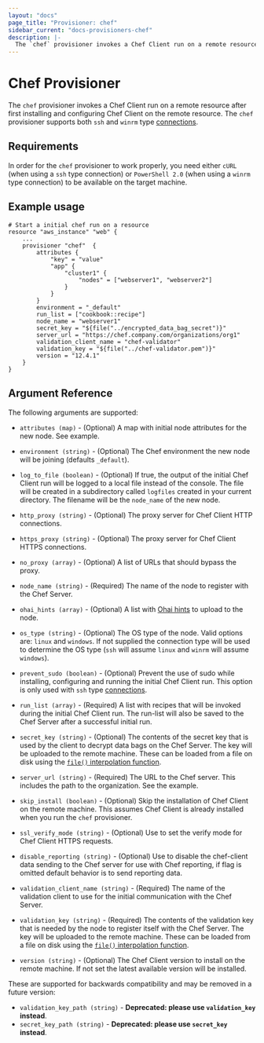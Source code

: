 ```yaml
---
layout: "docs"
page_title: "Provisioner: chef"
sidebar_current: "docs-provisioners-chef"
description: |-
  The `chef` provisioner invokes a Chef Client run on a remote resource after first installing and configuring Chef Client on the remote resource. The `chef` provisioner supports both `ssh` and `winrm` type connections.
---
```


# Chef Provisioner

The `chef` provisioner invokes a Chef Client run on a remote resource after first installing
and configuring Chef Client on the remote resource. The `chef` provisioner supports both `ssh`
and `winrm` type [connections](/docs/provisioners/connection.html).

## Requirements

In order for the `chef` provisioner to work properly, you need either `cURL` (when using
a `ssh` type connection) or `PowerShell 2.0` (when using a `winrm` type connection) to be
available on the target machine.

## Example usage

```
# Start a initial chef run on a resource
resource "aws_instance" "web" {
    ...
    provisioner "chef"  {
        attributes {
            "key" = "value"
            "app" {
                "cluster1" {
                    "nodes" = ["webserver1", "webserver2"]
                }
            }
        }
        environment = "_default"
        run_list = ["cookbook::recipe"]
        node_name = "webserver1"
        secret_key = "${file("../encrypted_data_bag_secret")}"
        server_url = "https://chef.company.com/organizations/org1"
        validation_client_name = "chef-validator"
        validation_key = "${file("../chef-validator.pem")}"
        version = "12.4.1"
    }
}
```

## Argument Reference

The following arguments are supported:

* `attributes (map)` - (Optional) A map with initial node attributes for the new node.
  See example.

* `environment (string)` - (Optional) The Chef environment the new node will be joining
  (defaults `_default`).

* `log_to_file (boolean)` - (Optional) If true, the output of the initial Chef Client run
  will be logged to a local file instead of the console. The file will be created in a
  subdirectory called `logfiles` created in your current directory. The filename will be
  the `node_name` of the new node.

* `http_proxy (string)` - (Optional) The proxy server for Chef Client HTTP connections.

* `https_proxy (string)` - (Optional) The proxy server for Chef Client HTTPS connections.

* `no_proxy (array)` - (Optional) A list of URLs that should bypass the proxy.

* `node_name (string)` - (Required) The name of the node to register with the Chef Server.

* `ohai_hints (array)` - (Optional) A list with
  [Ohai hints](https://docs.chef.io/ohai.html#hints) to upload to the node.

* `os_type (string)` - (Optional) The OS type of the node. Valid options are: `linux` and
  `windows`. If not supplied the connection type will be used to determine the OS type (`ssh`
  will assume `linux` and `winrm` will assume `windows`).

* `prevent_sudo (boolean)` - (Optional) Prevent the use of sudo while installing, configuring
  and running the initial Chef Client run. This option is only used with `ssh` type
  [connections](/docs/provisioners/connection.html).

* `run_list (array)` - (Required) A list with recipes that will be invoked during the initial
  Chef Client run. The run-list will also be saved to the Chef Server after a successful
  initial run.

* `secret_key (string)` - (Optional) The contents of the secret key that is used
  by the client to decrypt data bags on the Chef Server. The key will be uploaded to the remote
  machine.  These can be loaded from a file on disk using the [`file()` interpolation
  function](/docs/configuration/interpolation.html#file_path_).

* `server_url (string)` - (Required) The URL to the Chef server. This includes the path to
  the organization. See the example.

* `skip_install (boolean)` - (Optional) Skip the installation of Chef Client on the remote
  machine. This assumes Chef Client is already installed when you run the `chef`
  provisioner.

* `ssl_verify_mode (string)` - (Optional) Use to set the verify mode for Chef Client HTTPS
  requests.

* `disable_reporting (string)` - (Optional) Use to disable the chef-client data sending to
  the Chef server for use with Chef reporting, if flag is omitted default behavior is to send
  reporting data.

* `validation_client_name (string)` - (Required) The name of the validation client to use
  for the initial communication with the Chef Server.

* `validation_key (string)` - (Required) The contents of the validation key that is needed
  by the node to register itself with the Chef Server. The key will be uploaded to the remote
  machine. These can be loaded from a file on disk using the [`file()`
  interpolation function](/docs/configuration/interpolation.html#file_path_).

* `version (string)` - (Optional) The Chef Client version to install on the remote machine.
  If not set the latest available version will be installed.

These are supported for backwards compatibility and may be removed in a
future version:

* `validation_key_path (string)` - __Deprecated: please use `validation_key` instead__.
* `secret_key_path (string)` - __Deprecated: please use `secret_key` instead__.
